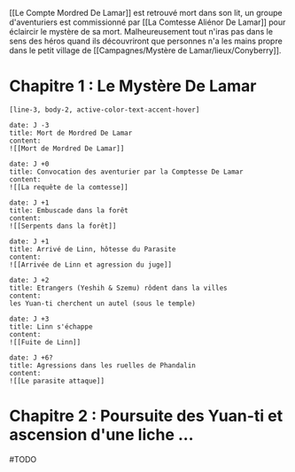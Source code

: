 [[Le Compte Mordred De Lamar]] est retrouvé mort dans son lit, un groupe d'aventuriers est commissionné par [[La Comtesse Aliénor De Lamar]] pour éclaircir le mystère de sa mort. Malheureusement tout n'iras pas dans le sens des héros quand ils découvriront que personnes n'a les mains propre dans le petit village de [[Campagnes/Mystère de Lamar/lieux/Conyberry]].

# Chapitre 1 : Le Mystère De Lamar
```timeline-labeled
[line-3, body-2, active-color-text-accent-hover]

date: J -3
title: Mort de Mordred De Lamar
content:
![[Mort de Mordred De Lamar]]

date: J +0
title: Convocation des aventurier par la Comptesse De Lamar
content:
![[La requête de la comtesse]]

date: J +1
title: Embuscade dans la forêt
content:
![[Serpents dans la forêt]]

date: J +1
title: Arrivé de Linn, hôtesse du Parasite
content:
![[Arrivée de Linn et agression du juge]]

date: J +2
title: Etrangers (Yeshih & Szemu) rôdent dans la villes
content:
les Yuan-ti cherchent un autel (sous le temple)

date: J +3
title: Linn s'échappe
content:
![[Fuite de Linn]]

date: J +6?
title: Agressions dans les ruelles de Phandalin
content:
![[Le parasite attaque]]

```
# Chapitre 2 : Poursuite des Yuan-ti et ascension d'une liche ...
#TODO 